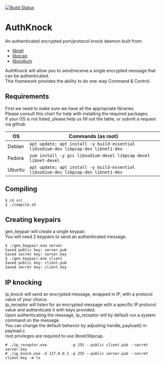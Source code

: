 
[![Build Status](https://travis-ci.com/Fullaxx/authknock.svg?branch=master)](https://travis-ci.com/Fullaxx/authknock)

# AuthKnock
An authenticated encrypted port/protocol knock daemon built from:
* [libnet](https://github.com/libnet/libnet)
* [libpcap](https://www.tcpdump.org/)
* [libsodium](https://github.com/jedisct1/libsodium)

AuthKnock will allow you to send/receive a single encrypted message that can be authenticated. \
This framework provides the ability to do one-way Command & Control.

## Requirements
First we need to make sure we have all the appropriate libraries. \
Please consult this chart for help with installing the required packages. \
If your OS is not listed, please help us fill out the table, or submit a request via github.

| OS     | Commands (as root)                                                                 |
| ------ | ---------------------------------------------------------------------------------- |
| Debian | `apt update; apt install -y build-essential libsodium-dev libpcap-dev libnet1-dev` |
| Fedora | `yum install -y gcc libsodium-devel libpcap-devel libnet-devel`                    |
| Ubuntu | `apt update; apt install -y build-essential libsodium-dev libpcap-dev libnet1-dev` |

## Compiling
```
$ cd src
$ ./compile.sh
```

## Creating keypairs
gen_keypair will create a single keypair. \
You will need 2 keypairs to send an authenticated message.
```
$ ./gen_keypair.exe server
Saved public key: server.pub
Saved secret key: server.key
$ ./gen_keypair.exe client
Saved public key: client.pub
Saved secret key: client.key
```

## IP knocking
ip_knock will send an encrypted message, wrapped in IP, with a protocol value of your choice. \
ip_receptor will listen for an encrypted message with a specific IP protocol value and authenticate it with keys provided. \
Upon authenticating the message, ip_receptor will by default run a system command on the message. \
You can change the default behavior by adjusting handle_payload() in payload.c \
root privileges are required to use libnet/libpcap.
```
# ./ip_receptor.exe           -p 255 --public client.pub --secret server.key
# ./ip_knock.exe -d 127.0.0.1 -p 255 --public server.pub --secret client.key -m ls
```
